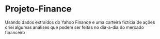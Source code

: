 # Projeto-Finance
Usando dados extraídos do Yahoo Finance e uma carteira fictícia de ações criei algumas análises que podem ser feitas no dia-a-dia do mercado financeiro 
